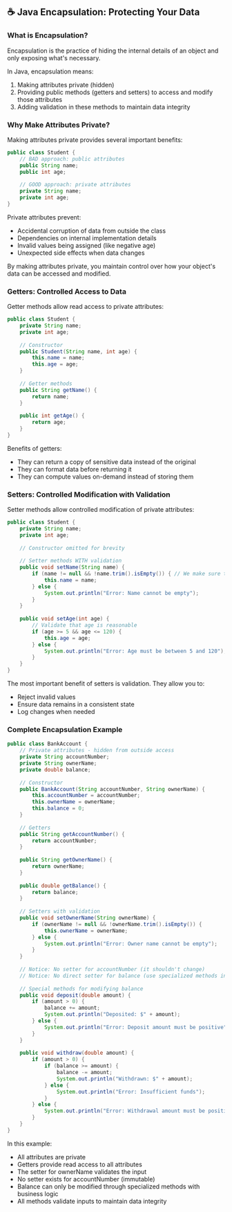## ☕ Java Encapsulation: Protecting Your Data

### What is Encapsulation?

Encapsulation is the practice of hiding the internal details of an object and only exposing what's necessary.

In Java, encapsulation means:
1. Making attributes private (hidden)
2. Providing public methods (getters and setters) to access and modify those attributes
3. Adding validation in these methods to maintain data integrity

### Why Make Attributes Private?

Making attributes private provides several important benefits:

```java
public class Student {
    // BAD approach: public attributes
    public String name;
    public int age;
    
    // GOOD approach: private attributes
    private String name;
    private int age;
}
```

Private attributes prevent:
- Accidental corruption of data from outside the class
- Dependencies on internal implementation details
- Invalid values being assigned (like negative age)
- Unexpected side effects when data changes

By making attributes private, you maintain control over how your object's data can be accessed and modified.

### Getters: Controlled Access to Data

Getter methods allow read access to private attributes:

```java
public class Student {
    private String name;
    private int age;
    
    // Constructor
    public Student(String name, int age) {
        this.name = name;
        this.age = age;
    }
    
    // Getter methods
    public String getName() {
        return name;
    }
    
    public int getAge() {
        return age;
    }
}
```

Benefits of getters:
- They can return a copy of sensitive data instead of the original
- They can format data before returning it
- They can compute values on-demand instead of storing them

### Setters: Controlled Modification with Validation

Setter methods allow controlled modification of private attributes:

```java
public class Student {
    private String name;
    private int age;
    
    // Constructor omitted for brevity
    
    // Setter methods WITH validation
    public void setName(String name) {
        if (name != null && !name.trim().isEmpty()) { // We make sure the name is not null or an empty string
            this.name = name;
        } else {
            System.out.println("Error: Name cannot be empty");
        }
    }
    
    public void setAge(int age) {
        // Validate that age is reasonable
        if (age >= 5 && age <= 120) {
            this.age = age;
        } else {
            System.out.println("Error: Age must be between 5 and 120");
        }
    }
}
```

The most important benefit of setters is validation. They allow you to:
- Reject invalid values
- Ensure data remains in a consistent state
- Log changes when needed

### Complete Encapsulation Example

```java
public class BankAccount {
    // Private attributes - hidden from outside access
    private String accountNumber;
    private String ownerName;
    private double balance;
    
    // Constructor
    public BankAccount(String accountNumber, String ownerName) {
        this.accountNumber = accountNumber;
        this.ownerName = ownerName;
        this.balance = 0;
    }
    
    // Getters
    public String getAccountNumber() {
        return accountNumber;
    }
    
    public String getOwnerName() {
        return ownerName;
    }
    
    public double getBalance() {
        return balance;
    }
    
    // Setters with validation
    public void setOwnerName(String ownerName) {
        if (ownerName != null && !ownerName.trim().isEmpty()) {
            this.ownerName = ownerName;
        } else {
            System.out.println("Error: Owner name cannot be empty");
        }
    }
    
    // Notice: No setter for accountNumber (it shouldn't change)
    // Notice: No direct setter for balance (use specialized methods instead)
    
    // Special methods for modifying balance
    public void deposit(double amount) {
        if (amount > 0) {
            balance += amount;
            System.out.println("Deposited: $" + amount);
        } else {
            System.out.println("Error: Deposit amount must be positive");
        }
    }
    
    public void withdraw(double amount) {
        if (amount > 0) {
            if (balance >= amount) {
                balance -= amount;
                System.out.println("Withdrawn: $" + amount);
            } else {
                System.out.println("Error: Insufficient funds");
            }
        } else {
            System.out.println("Error: Withdrawal amount must be positive");
        }
    }
}
```

In this example:
- All attributes are private
- Getters provide read access to all attributes
- The setter for ownerName validates the input
- No setter exists for accountNumber (immutable)
- Balance can only be modified through specialized methods with business logic
- All methods validate inputs to maintain data integrity
